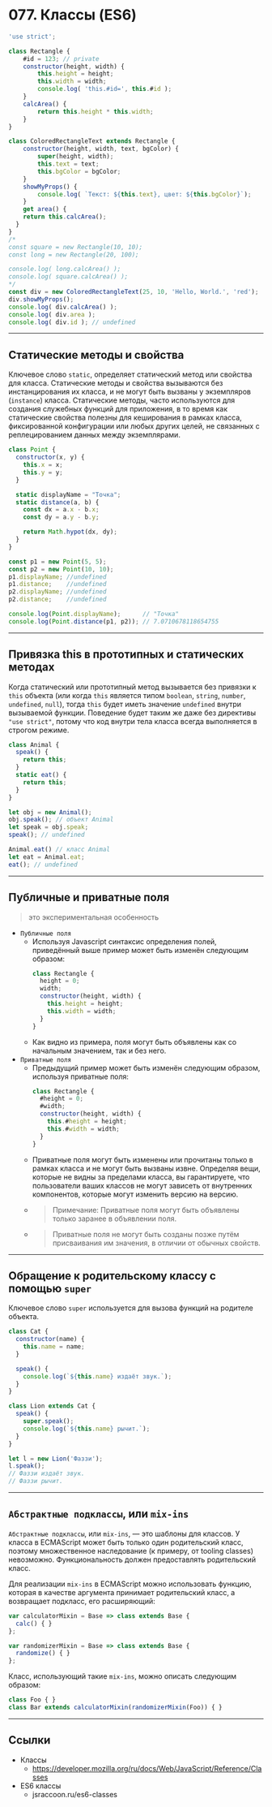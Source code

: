 # 077. Классы (ES6)

```javascript
'use strict';

class Rectangle {
	#id = 123; // private
	constructor(height, width) {
		this.height = height;
		this.width = width;
		console.log( 'this.#id=', this.#id );
	}
	calcArea() {
		return this.height * this.width;
	}
}

class ColoredRectangleText extends Rectangle {
	constructor(height, width, text, bgColor) {
		super(height, width);
		this.text = text;
		this.bgColor = bgColor;
	}
	showMyProps() {
		console.log( `Текст: ${this.text}, цвет: ${this.bgColor}`);
	}
	get area() {
    return this.calcArea();
  }
}
/*
const square = new Rectangle(10, 10);
const long = new Rectangle(20, 100);

console.log( long.calcArea() );
console.log( square.calcArea() );
*/
const div = new ColoredRectangleText(25, 10, 'Hello, World.', 'red');
div.showMyProps();
console.log( div.calcArea() );
console.log( div.area );
console.log( div.id ); // undefined
```

---

## Статические методы и свойства

Ключевое слово `static`, определяет статический метод или свойства для класса. Статические методы и свойства вызываются без инстанцирования их класса, и не могут быть вызваны у экземпляров (`instance`) класса. Статические методы, часто используются для создания служебных функций для приложения, в то время как статические свойства полезны для кеширования в рамках класса, фиксированной конфигурации или любых других целей, не связанных с реплецированием данных между экземплярами.
```javascript
class Point {
  constructor(x, y) {
    this.x = x;
    this.y = y;
  }

  static displayName = "Точка";
  static distance(a, b) {
    const dx = a.x - b.x;
    const dy = a.y - b.y;

    return Math.hypot(dx, dy);
  }
}

const p1 = new Point(5, 5);
const p2 = new Point(10, 10);
p1.displayName; //undefined
p1.distance;    //undefined
p2.displayName; //undefined
p2.distance;    //undefined

console.log(Point.displayName);      // "Точка"
console.log(Point.distance(p1, p2)); // 7.0710678118654755
```

---

## Привязка this в прототипных и статических методах

Когда статический или прототипный метод вызывается без привязки к `this` объекта (или когда `this` является типом `boolean`, `string`, `number`, `undefined`, `null`), тогда `this` будет иметь значение `undefined` внутри вызываемой функции. Поведение будет таким же даже без директивы `"use strict"`, потому что код внутри тела класса всегда выполняется в строгом режиме.
```javascript
class Animal {
  speak() {
    return this;
  }
  static eat() {
    return this;
  }
}

let obj = new Animal();
obj.speak(); // объект Animal
let speak = obj.speak;
speak(); // undefined

Animal.eat() // класс Animal
let eat = Animal.eat;
eat(); // undefined
```

---

## Публичные и приватные поля 
> это экспериментальная особенность

- `Публичные поля`
	- Используя Javascript синтаксис определения полей, приведённый выше пример может быть изменён следующим образом:
		```javascript
		class Rectangle {
		  height = 0;
		  width;
		  constructor(height, width) {
		    this.height = height;
		    this.width = width;
		  }
		}
		```
	-	Как видно из примера, поля могут быть объявлены как со начальным значением, так и без него.
- `Приватные поля`
	- Предыдущий пример может быть изменён следующим образом, используя приватные поля:
		```javascript
		class Rectangle {
		  #height = 0;
		  #width;
		  constructor(height, width) {
		    this.#height = height;
		    this.#width = width;
		  }
		}
		```
	- Приватные поля могут быть изменены или прочитаны только в рамках класса и не могут быть вызваны извне. Определяя вещи, которые не видны за пределами класса, вы гарантируете, что пользователи ваших классов не могут зависеть от внутренних компонентов, которые могут изменить версию на версию.
	- > Примечание: Приватные поля могут быть объявлены только заранее в объявлении поля.
	- > Приватные поля не могут быть созданы позже путём присваивания им значения, в отличии от обычных свойств.
---

## Обращение к родительскому классу с помощью `super`

Ключевое слово `super` используется для вызова функций на родителе объекта.
```javascript
class Cat {
  constructor(name) {
    this.name = name;
  }

  speak() {
    console.log(`${this.name} издаёт звук.`);
  }
}

class Lion extends Cat {
  speak() {
    super.speak();
    console.log(`${this.name} рычит.`);
  }
}

let l = new Lion('Фаззи');
l.speak();
// Фаззи издаёт звук.
// Фаззи рычит.
```
---

## `Абстрактные подклассы`, или `mix-ins`

`Абстрактные подклассы`, или `mix-ins`, — это шаблоны для классов. У класса в ECMAScript может быть только один родительский класс, поэтому множественное наследование (к примеру, от tooling classes) невозможно. Функциональность должен предоставлять родительский класс.

Для реализации `mix-ins` в ECMAScript можно использовать функцию, которая в качестве аргумента принимает родительский класс, а возвращает подкласс, его расширяющий:
```javascript
var calculatorMixin = Base => class extends Base {
  calc() { }
};

var randomizerMixin = Base => class extends Base {
  randomize() { }
};
```
Класс, использующий такие `mix-ins`, можно описать следующим образом:
```javascript
class Foo { }
class Bar extends calculatorMixin(randomizerMixin(Foo)) { }
```
---

## Ссылки

- Классы
	- https://developer.mozilla.org/ru/docs/Web/JavaScript/Reference/Classes
- ES6 классы
	- jsraccoon.ru/es6-classes
